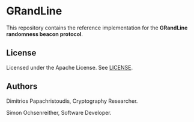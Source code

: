 # GRandLine

This repository contains the reference implementation for the **GRandLine randomness beacon protocol**.

## License

Licensed under the Apache License. See [LICENSE](/LICENSE).

## Authors

Dimitrios Papachristoudis, Cryptography Researcher.

Simon Ochsenreither, Software Developer.
